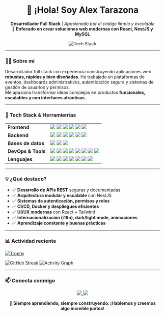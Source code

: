 <h1 align="center">👋 ¡Hola! Soy Alex Tarazona</h1>
<p align="center">
  <b>Desarrollador Full Stack</b> | <i>Apasionado por el código limpio y escalable</i><br>
  <b>🚀 Enfocado en crear soluciones web modernas con React, NestJS y MySQL</b>
</p>

<p align="center">
  <img src="https://skillicons.dev/icons?i=react,nestjs,nodejs,typescript,tailwind,prisma,mysql,postgres,docker,github,figma,python,js,html,css" alt="Tech Stack" />
</p>

---

### 🧑‍💻 Sobre mí

Desarrollador full stack con experiencia construyendo aplicaciones web **robustas, rápidas y bien diseñadas**. He trabajado en plataformas de eventos, dashboards administrativos, autenticación segura y sistemas de gestión de usuarios y permisos.  
Me apasiona transformar ideas complejas en productos **funcionales, escalables y con interfaces atractivas**.

---

### 🚀 Tech Stack & Herramientas

<table>
  <tr>
    <td><b>Frontend</b></td>
    <td>
      <img src="https://img.shields.io/badge/React-20232A?style=flat&logo=react&logoColor=61DAFB"/>
      <img src="https://img.shields.io/badge/Vite-646CFF?style=flat&logo=vite&logoColor=white"/>
      <img src="https://img.shields.io/badge/TailwindCSS-38B2AC?style=flat&logo=tailwindcss&logoColor=white"/>
      <img src="https://img.shields.io/badge/Zustand-000?style=flat&logo=react&logoColor=white"/>
      <img src="https://img.shields.io/badge/ReactHookForm-EC5990?style=flat&logo=reacthookform&logoColor=white"/>
      <img src="https://img.shields.io/badge/ReactQuery-FF4154?style=flat&logo=reactquery&logoColor=white"/>
    </td>
  </tr>
  <tr>
    <td><b>Backend</b></td>
    <td>
      <img src="https://img.shields.io/badge/Node.js-339933?style=flat&logo=node.js&logoColor=white"/>
      <img src="https://img.shields.io/badge/NestJS-E0234E?style=flat&logo=nestjs&logoColor=white"/>
      <img src="https://img.shields.io/badge/Prisma-2D3748?style=flat&logo=prisma&logoColor=white"/>
      <img src="https://img.shields.io/badge/Express-000?style=flat&logo=express&logoColor=white"/>
      <img src="https://img.shields.io/badge/Sequelize-52B0E7?style=flat&logo=sequelize&logoColor=white"/>
      <img src="https://img.shields.io/badge/JWT-000?style=flat&logo=jsonwebtokens&logoColor=white"/>
    </td>
  </tr>
  <tr>
    <td><b>Bases de datos</b></td>
    <td>
      <img src="https://img.shields.io/badge/MySQL-4479A1?style=flat&logo=mysql&logoColor=white"/>
      <img src="https://img.shields.io/badge/PostgreSQL-4169E1?style=flat&logo=postgresql&logoColor=white"/>
      <img src="https://img.shields.io/badge/SQL%20Server-CC2927?style=flat&logo=microsoftsqlserver&logoColor=white"/>
    </td>
  </tr>
  <tr>
    <td><b>DevOps & Tools</b></td>
    <td>
      <img src="https://img.shields.io/badge/Docker-2496ED?style=flat&logo=docker&logoColor=white"/>
      <img src="https://img.shields.io/badge/Git-181717?style=flat&logo=git&logoColor=white"/>
      <img src="https://img.shields.io/badge/GitHub-181717?style=flat&logo=github&logoColor=white"/>
      <img src="https://img.shields.io/badge/Redis-DC382D?style=flat&logo=redis&logoColor=white"/>
      <img src="https://img.shields.io/badge/Postman-FF6C37?style=flat&logo=postman&logoColor=white"/>
      <img src="https://img.shields.io/badge/Figma-F24E1E?style=flat&logo=figma&logoColor=white"/>
      <img src="https://img.shields.io/badge/ESLint-4B32C3?style=flat&logo=eslint&logoColor=white"/>
      <img src="https://img.shields.io/badge/Prettier-F7B93E?style=flat&logo=prettier&logoColor=white"/>
    </td>
  </tr>
  <tr>
    <td><b>Lenguajes</b></td>
    <td>
      <img src="https://img.shields.io/badge/JavaScript-F7DF1E?style=flat&logo=javascript&logoColor=black"/>
      <img src="https://img.shields.io/badge/TypeScript-007ACC?style=flat&logo=typescript&logoColor=white"/>
      <img src="https://img.shields.io/badge/Python-3776AB?style=flat&logo=python&logoColor=white"/>
      <img src="https://img.shields.io/badge/C++-00599C?style=flat&logo=c%2b%2b&logoColor=white"/>
      <img src="https://img.shields.io/badge/C%23-239120?style=flat&logo=c-sharp&logoColor=white"/>
      <img src="https://img.shields.io/badge/HTML5-E34F26?style=flat&logo=html5&logoColor=white"/>
      <img src="https://img.shields.io/badge/CSS3-1572B6?style=flat&logo=css3&logoColor=white"/>
    </td>
  </tr>
</table>

---

### 💡 ¿Qué destaco?

- ✅ **Desarrollo de APIs REST** seguras y documentadas
- ✅ **Arquitectura modular y escalable** con NestJS
- ✅ **Sistemas de autenticación, permisos y roles**
- ✅ **CI/CD, Docker y despliegues eficientes**
- ✅ **UI/UX modernas** con React + Tailwind
- ✅ **Internacionalización (i18n), dark/light mode, animaciones**
- ✅ **Aprendizaje constante y buenas prácticas**

---

### 📊 Actividad reciente

[![Trophy](https://github-profile-trophy.vercel.app/?username=AlexTarazonal&theme=radical&no-bg=true&no-frame=true)](https://github.com/ryo-ma/github-profile-trophy)

![GitHub Streak](https://github-readme-streak-stats.herokuapp.com?user=AlexTarazonal&theme=radical)
![Activity Graph](https://github-readme-activity-graph.cyclic.app/graph?username=AlexTarazonal&theme=github-compact)



---

### 📫 Conecta conmigo

<p align="center">
  <a href="https://www.linkedin.com/in/alex-tarazona-dev" target="_blank">
    <img src="https://img.shields.io/badge/LinkedIn-Alex%20Tarazona-blue?style=for-the-badge&logo=linkedin"/>
  </a>
  <a href="mailto:alex.tarazona.dev@gmail.com">
    <img src="https://img.shields.io/badge/Email-alex.tarazona.dev@gmail.com-red?style=for-the-badge&logo=gmail&logoColor=white"/>
  </a>
</p>

<p align="center">
  🚀 <b>Siempre aprendiendo, siempre construyendo. ¡Hablemos y creemos algo increíble juntos!</b>
</p>
